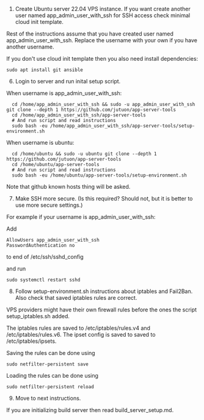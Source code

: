 
1. Create Ubuntu server 22.04 VPS instance. If you want create another user
named app_admin_user_with_ssh for SSH access check minimal cloud init template.

Rest of the instructions assume that you have created user named
app_admin_user_with_ssh. Replace the username with your own if you have another
username.

If you don't use cloud init template then you also need install dependencies:

```
sudo apt install git ansible
```

6. Login to server and run inital setup script.

When username is app_admin_user_with_ssh:
```
  cd /home/app_admin_user_with_ssh && sudo -u app_admin_user_with_ssh git clone --depth 1 https://github.com/jutuon/app-server-tools
  cd /home/app_admin_user_with_ssh/app-server-tools
  # And run script and read instructions
  sudo bash -eu /home/app_admin_user_with_ssh/app-server-tools/setup-environment.sh
```

When username is ubuntu:
```
  cd /home/ubuntu && sudo -u ubuntu git clone --depth 1 https://github.com/jutuon/app-server-tools
  cd /home/ubuntu/app-server-tools
  # And run script and read instructions
  sudo bash -eu /home/ubuntu/app-server-tools/setup-environment.sh
```

Note that github known hosts thing will be asked.

7. Make SSH more secure. (Is this required? Should not, but it is better to use
more secure settings.)

For example if your username is app_admin_user_with_ssh:

Add

```
AllowUsers app_admin_user_with_ssh
PasswordAuthentication no
```

to end of /etc/ssh/sshd_config

and run

```
sudo systemctl restart sshd
```

8. Follow setup-environment.sh instructions about iptables and Fail2Ban.
Also check that saved iptables rules are correct.

VPS providers might have their own firewall rules before the ones the script
setup_iptables.sh added.

The iptables rules are saved to /etc/iptables/rules.v4 and
/etc/iptables/rules.v6. The ipset config is saved to saved to
/etc/iptables/ipsets.

Saving the rules can be done using
```
sudo netfilter-persistent save
```

Loading the rules can be done using
```
sudo netfilter-persistent reload
```

9. Move to next instructions.

If you are initializing build server then read build_server_setup.md.
